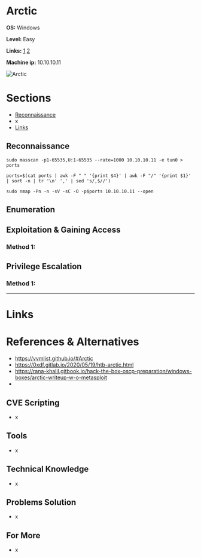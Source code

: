 # Arctic

**OS:** Windows

**Level:** Easy

**Links:** [1](https://www.hackthebox.com/machines/Arctic)  [2](https://app.hackthebox.com/machines/Arctic)

**Machine ip:** 10.10.10.11

![Arctic](https://github.com/h4md153v63n/CTFs/assets/5091265/d397feae-2a4e-407d-b89c-8be5e16dbd0c)


# Sections
+ [Reconnaissance](https://github.com/h4md153v63n/CTFs/blob/main/01_HTB/46_Arctic.md#reconnaissance)
+ x
+ [Links](https://github.com/h4md153v63n/CTFs/blob/main/01_HTB/46_Arctic.md#links)


## Reconnaissance
```
sudo masscan -p1-65535,U:1-65535 --rate=1000 10.10.10.11 -e tun0 > ports

ports=$(cat ports | awk -F " " '{print $4}' | awk -F "/" '{print $1}' | sort -n | tr '\n' ',' | sed 's/,$//')

sudo nmap -Pn -n -sV -sC -O -p$ports 10.10.10.11 --open
```




## Enumeration



## Exploitation & Gaining Access

### Method 1: 




## Privilege Escalation

### Method 1: 


---

# Links

# References & Alternatives
+ https://vvmlist.github.io/#Arctic
+ https://0xdf.gitlab.io/2020/05/19/htb-arctic.html
+ https://rana-khalil.gitbook.io/hack-the-box-oscp-preparation/windows-boxes/arctic-writeup-w-o-metasploit
+ 


## CVE Scripting
+ x


## Tools
+ x


## Technical Knowledge
+ x 


## Problems Solution
+ x 


## For More
+ x  

